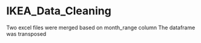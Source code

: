 # IKEA_Data_Cleaning
Two excel files were merged based on month_range column 
The dataframe was transposed
